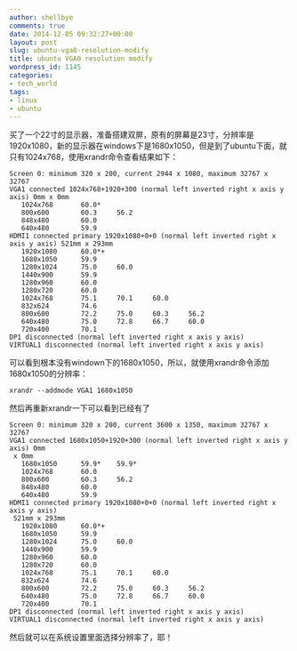 ```yaml
---
author: shellbye
comments: true
date: 2014-12-05 09:32:27+00:00
layout: post
slug: ubuntu-vga0-resolution-modify
title: ubuntu VGA0 resolution modify
wordpress_id: 1145
categories:
- tech_world
tags:
- linux
- ubuntu
---
```


买了一个22寸的显示器，准备搭建双屏，原有的屏幕是23寸，分辨率是1920x1080，新的显示器在windows下是1680x1050，但是到了ubuntu下面，就只有1024x768，使用xrandr命令查看结果如下：

    
    Screen 0: minimum 320 x 200, current 2944 x 1080, maximum 32767 x 32767
    VGA1 connected 1024x768+1920+300 (normal left inverted right x axis y axis) 0mm x 0mm
       1024x768       60.0* 
       800x600        60.3     56.2  
       848x480        60.0  
       640x480        59.9  
    HDMI1 connected primary 1920x1080+0+0 (normal left inverted right x axis y axis) 521mm x 293mm
       1920x1080      60.0*+
       1680x1050      59.9  
       1280x1024      75.0     60.0  
       1440x900       59.9  
       1280x960       60.0  
       1280x720       60.0  
       1024x768       75.1     70.1     60.0  
       832x624        74.6  
       800x600        72.2     75.0     60.3     56.2  
       640x480        75.0     72.8     66.7     60.0  
       720x400        70.1  
    DP1 disconnected (normal left inverted right x axis y axis)
    VIRTUAL1 disconnected (normal left inverted right x axis y axis)
    



可以看到根本没有windown下的1680x1050，所以，就使用xrandr命令添加1680x1050的分辨率：

    
    xrandr --addmode VGA1 1680x1050



然后再重新xrandr一下可以看到已经有了

    
    Screen 0: minimum 320 x 200, current 3600 x 1350, maximum 32767 x 32767
    VGA1 connected 1680x1050+1920+300 (normal left inverted right x axis y axis) 0mm
     x 0mm
       1680x1050      59.9*    59.9* 
       1024x768       60.0  
       800x600        60.3     56.2  
       848x480        60.0  
       640x480        59.9  
    HDMI1 connected primary 1920x1080+0+0 (normal left inverted right x axis y axis)
     521mm x 293mm
       1920x1080      60.0*+
       1680x1050      59.9  
       1280x1024      75.0     60.0  
       1440x900       59.9  
       1280x960       60.0  
       1280x720       60.0  
       1024x768       75.1     70.1     60.0  
       832x624        74.6  
       800x600        72.2     75.0     60.3     56.2  
       640x480        75.0     72.8     66.7     60.0  
       720x400        70.1  
    DP1 disconnected (normal left inverted right x axis y axis)
    VIRTUAL1 disconnected (normal left inverted right x axis y axis)
    



然后就可以在系统设置里面选择分辨率了，耶！
